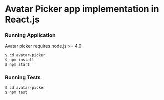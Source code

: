 # Avatar Picker app implementation in React.js

### Running Application
Avatar picker requires node.js >= 4.0

```sh
$ cd avatar-picker
$ npm install
$ npm start
```

### Running Tests

```sh
$ cd avatar-picker
$ npm test
```
